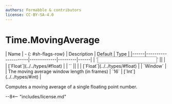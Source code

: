 ```yaml
---
authors: Formabble & contributors
license: CC-BY-SA-4.0
---
```



# Time.MovingAverage

<div class="sh-parameters" markdown="1">
| Name | - {: #sh-flags-row} | Description | Default | Type |
|------|---------------------|-------------|---------|------|
| `<input>` || | | [`Float`](../../types/#float) |
| `<output>` || | | [`Float`](../../types/#float) |
| `Window` |  | The moving average window length (in frames) | `16` | [`Int`](../../types/#int) |

</div>

Computes a moving average of a single floating point number.

--8<-- "includes/license.md"

